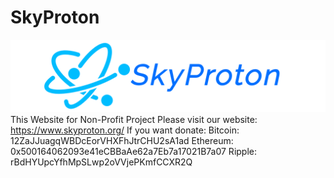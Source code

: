 # SkyProton
![SkyProton](logo.jpg)
This Website for Non-Profit Project
Please visit our website: https://www.skyproton.org/
If you want donate:
   Bitcoin: 12ZaJJuagqWBDcEorVHXFhJtrCHU2sA1ad
   Ethereum: 0x500164062093e41eCBBaAe62a7Eb7a17021B7a07
   Ripple: rBdHYUpcYfhMpSLwp2oVVjePKmfCCXR2Q
